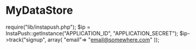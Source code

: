 # MyDataStore
require("lib/instapush.php");
        $ip = InstaPush::getInstance("APPLICATION_ID", "APPLICATION_SECRET");
        $ip->track("signup", array( 
                "email"=> "email@somewhere.com"
        ));
